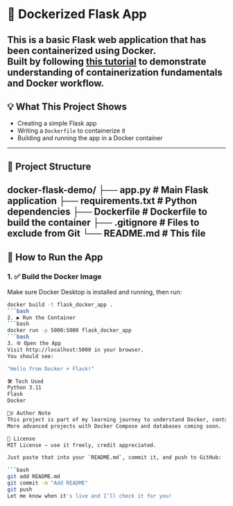 # 🐳 Dockerized Flask App

This is a basic Flask web application that has been containerized using Docker.  
Built by following [this tutorial](https://www.geeksforgeeks.org/dockerize-your-flask-app/) to demonstrate understanding of containerization fundamentals and Docker workflow.
---

## 💡 What This Project Shows

- Creating a simple Flask app
- Writing a `Dockerfile` to containerize it
- Building and running the app in a Docker container
---

## 📁 Project Structure

docker-flask-demo/
├── app.py # Main Flask application
├── requirements.txt # Python dependencies
├── Dockerfile # Dockerfile to build the container
├── .gitignore # Files to exclude from Git
└── README.md # This file
---

## 🚀 How to Run the App

### 1. ✅ Build the Docker Image

Make sure Docker Desktop is installed and running, then run:

```bash
docker build -t flask_docker_app .
```bash
2. ▶️ Run the Container
```bash
docker run -p 5000:5000 flask_docker_app
```bash
3. 🌐 Open the App
Visit http://localhost:5000 in your browser.
You should see:

"Hello from Docker + Flask!"

🛠️ Tech Used
Python 3.11
Flask
Docker

🙋‍♀️ Author Note
This project is part of my learning journey to understand Docker, containerization, and deployment basics.
More advanced projects with Docker Compose and databases coming soon.

📄 License
MIT License — use it freely, credit appreciated.

Just paste that into your `README.md`, commit it, and push to GitHub:

```bash
git add README.md
git commit -m "Add README"
git push
Let me know when it's live and I’ll check it for you!